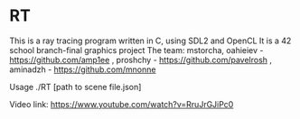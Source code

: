 # RT

This is a ray tracing program written in C, using SDL2 and OpenCL
It is a 42 school branch-final graphics project
The team:
mstorcha, 
oahieiev - https://github.com/amp1ee ,
proshchy - https://github.com/pavelrosh ,
aminadzh - https://github.com/mnonne

Usage ./RT [path to scene file.json]

Video link: https://www.youtube.com/watch?v=RruJrGJiPc0
